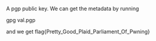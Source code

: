 A pgp public key. We can get the metadata by running 

gpg val.pgp

and we get flag{Pretty_Good_Plaid_Parliament_Of_Pwning}